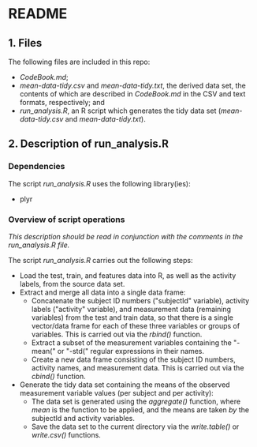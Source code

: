 # README

## 1. Files

The following files are included in this repo:
* *CodeBook.md*;
* *mean-data-tidy.csv* and *mean-data-tidy.txt*, the derived data set, the contents of which are described in *CodeBook.md* in the CSV and text formats, respectively; and
* *run_analysis.R*, an R script which generates the tidy data set (*mean-data-tidy.csv* and *mean-data-tidy.txt*).

## 2. Description of run_analysis.R

<h3>Dependencies</h3>

The script *run_analysis.R* uses the following library(ies):
* plyr

<h3>Overview of script operations</h3>

*This description should be read in conjunction with the comments in the run_analysis.R file.*

The script *run_analysis.R* carries out the following steps:
* Load the test, train, and features data into R, as well as the activity labels, from the source data set.
* Extract and merge all data into a single data frame:
  * Concatenate the subject ID numbers ("subjectId" variable), activity labels ("activity" variable), and measurement data (remaining variables) from the test and train data, so that there is a single vector/data frame for each of these three variables or groups of variables. This is carried out via the *rbind()* function.
  * Extract a subset of the measurement variables containing the "-mean(" or "-std(" regular expressions in their names.
  * Create a new data frame consisting of the subject ID numbers, activity names, and measurement data. This is carried out via the *cbind()* function.
* Generate the tidy data set containing the means of the observed measurement variable values (per subject and per activity):
  * The data set is generated using the *aggregate()* function, where *mean* is the function to be applied, and the means are taken *by* the subjectId and activity variables.
  * Save the data set to the current directory via the *write.table()* or *write.csv()* functions.
